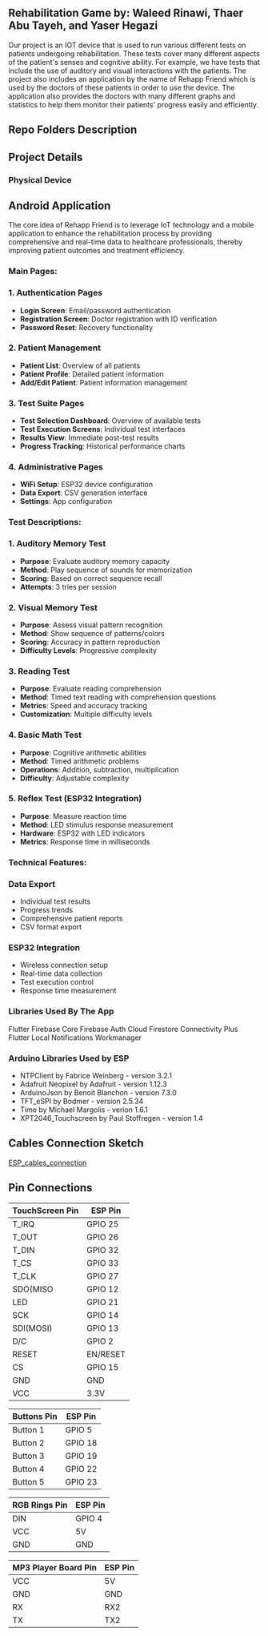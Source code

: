 
## Rehabilitation Game by: Waleed Rinawi, Thaer Abu Tayeh, and Yaser Hegazi
Our project is an IOT device that is used to run various different tests on patients undergoing rehabilitation. These tests cover many different aspects of the
patient's senses and cognitive ability. For example, we have tests that include the use of auditory and visual interactions with the patients. The project also
includes an application by the name of Rehapp Friend which is used by the doctors of these patients in order to use the device. The application also provides the
doctors with many different graphs and statistics to help them monitor their patients' progress easily and efficiently.  

## Repo Folders Description

## Project Details

### Physical Device

## Android Application
The core idea of Rehapp Friend is to leverage IoT technology and a mobile application to enhance the rehabilitation process by providing comprehensive and real-time data to healthcare professionals, thereby improving patient outcomes and treatment efficiency.

### Main Pages:

### 1. Authentication Pages
- **Login Screen**: Email/password authentication
- **Registration Screen**: Doctor registration with ID verification
- **Password Reset**: Recovery functionality

### 2. Patient Management
- **Patient List**: Overview of all patients
- **Patient Profile**: Detailed patient information
- **Add/Edit Patient**: Patient information management

### 3. Test Suite Pages
- **Test Selection Dashboard**: Overview of available tests
- **Test Execution Screens**: Individual test interfaces
- **Results View**: Immediate post-test results
- **Progress Tracking**: Historical performance charts

### 4. Administrative Pages
- **WiFi Setup**: ESP32 device configuration
- **Data Export**: CSV generation interface
- **Settings**: App configuration

### Test Descriptions:

### 1. Auditory Memory Test
- **Purpose**: Evaluate auditory memory capacity
- **Method**: Play sequence of sounds for memorization
- **Scoring**: Based on correct sequence recall
- **Attempts**: 3 tries per session

### 2. Visual Memory Test
- **Purpose**: Assess visual pattern recognition
- **Method**: Show sequence of patterns/colors
- **Scoring**: Accuracy in pattern reproduction
- **Difficulty Levels**: Progressive complexity

### 3. Reading Test
- **Purpose**: Evaluate reading comprehension
- **Method**: Timed text reading with comprehension questions
- **Metrics**: Speed and accuracy tracking
- **Customization**: Multiple difficulty levels

### 4. Basic Math Test
- **Purpose**: Cognitive arithmetic abilities
- **Method**: Timed arithmetic problems
- **Operations**: Addition, subtraction, multiplication
- **Difficulty**: Adjustable complexity

### 5. Reflex Test (ESP32 Integration)
- **Purpose**: Measure reaction time
- **Method**: LED stimulus response measurement
- **Hardware**: ESP32 with LED indicators
- **Metrics**: Response time in milliseconds

### Technical Features:

### Data Export
- Individual test results
- Progress trends
- Comprehensive patient reports
- CSV format export

### ESP32 Integration
- Wireless connection setup
- Real-time data collection
- Test execution control
- Response time measurement

### Libraries Used By The App
Flutter
Firebase Core
Firebase Auth
Cloud Firestore
Connectivity Plus
Flutter Local Notifications
Workmanager



### Arduino Libraries Used by ESP

- NTPClient by Fabrice Weinberg - version 3.2.1
- Adafruit Neopixel by Adafruit - version 1.12.3
- ArduinoJson by Benoit Blanchon - version 7.3.0
- TFT_eSPI by Bodmer - version 2.5.34
- Time by Michael Margolis - verion 1.6.1
- XPT2046_Touchscreen by Paul Stoffregen - version 1.4

## Cables Connection Sketch
[ESP_cables_connection](Documentation/ESP_cables_connection.jpg "Cables Connection")

## Pin Connections

| TouchScreen Pin    | ESP Pin               |
|---------------|----------------------------|
| T_IRQ          | 	GPIO 25  |
| T_OUT          | 	GPIO 26  |
| T_DIN          | 	GPIO 32  |
| T_CS           | 	GPIO 33  |
| T_CLK          | 	GPIO 27  |
| SDO(MISO       | 	GPIO 12  |
| LED            | 	GPIO 21  |
| SCK            | 	GPIO 14  |
| SDI(MOSI)      | 	GPIO 13  |
| D/C            | 	GPIO 2   |
| RESET          | 	EN/RESET |
| CS             | 	GPIO 15  |
| GND            | 	GND      |
| VCC            | 	3.3V     |

| Buttons Pin   | ESP Pin                    |
|---------------|----------------------------|
| Button 1          | 	GPIO 5   |
| Button 2          | 	GPIO 18  |
| Button 3          | 	GPIO 19  |
| Button 4          | 	GPIO 22  |
| Button 5          | 	GPIO 23  |

| RGB Rings Pin    | ESP Pin                   |
|------------------|---------------------------|
| DIN              | 	GPIO 4   |
| VCC              |  5V       |
| GND              |  GND      |

| MP3 Player Board Pin    | ESP Pin       |
|-------------------------|---------------|
| VCC          | 	5V       |
| GND          | 	GND      |
| RX           |  RX2      |
| TX           |  TX2      |



